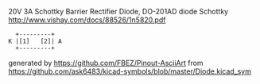 20V 3A Schottky Barrier Rectifier Diode, DO-201AD
diode Schottky
http://www.vishay.com/docs/88526/1n5820.pdf


	  +---------+
	K |[1]   [2]| A
	  +---------+


generated by https://github.com/FBEZ/Pinout-AsciiArt from https://github.com/ask6483/kicad-symbols/blob/master/Diode.kicad_sym